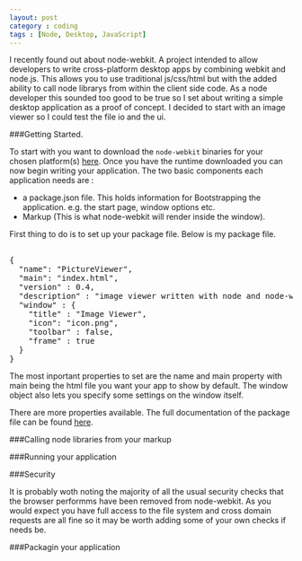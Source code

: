 ```yaml
---
layout: post
category : coding
tags : [Node, Desktop, JavaScript]
---
```


I recently found out about node-webkit. A project intended to allow developers to write cross-platform desktop apps by combining
webkit and node.js. This allows you to use traditional js/css/html but with the added ability to call node librarys from within the client side code. As a node developer this sounded too good to be true so I set about writing a simple desktop application as a
proof of concept. I decided to start with an image viewer so I could test the file io and the ui.

###Getting Started.

To start with you want to download the <code>node-webkit</code> binaries for your chosen platform(s) [here](https://github.com/rogerwang/node-webkit). Once you have the runtime downloaded you can now begin writing your application. The two basic components each application needs are :

- a package.json file. This holds information for Bootstrapping the application. e.g. the start page, window options etc.
- Markup (This is what node-webkit will render inside the window).

First thing to do is to set up your package file. Below is my package file.

<pre>

{
  "name": "PictureViewer",
  "main": "index.html",
  "version" : 0.4,
  "description" : "image viewer written with node and node-webkit",
  "window" : {
  	"title" : "Image Viewer",
  	"icon": "icon.png",
  	"toolbar" : false,
  	"frame" : true
  }
}
</pre>

The most inportant properties to set are the name and main property with main being the html file you want your app to show by default. The window object also lets you specify some settings on the window itself.

There are more properties available. The full documentation of the package file can be found [here]().

###Calling node libraries from your markup

###Running your application

###Security

It is probably woth noting the majority of all the usual security checks that the browser performms have been removed from node-webkit. As you would expect you have full access to the file system and cross domain requests are all fine so it may be worth adding some of your own checks if needs be. 

###Packagin your application
